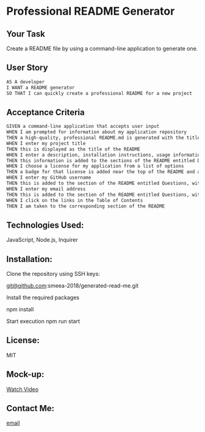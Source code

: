# Professional README Generator

## Your Task

Create a README file by using a command-line application to generate one.

## User Story

```md
AS A developer
I WANT a README generator
SO THAT I can quickly create a professional README for a new project
```

## Acceptance Criteria

```md
GIVEN a command-line application that accepts user input
WHEN I am prompted for information about my application repository
THEN a high-quality, professional README.md is generated with the title of my project and sections entitled Description, Table of Contents, Installation, Usage, License, Contributing, Tests, and Questions
WHEN I enter my project title
THEN this is displayed as the title of the README
WHEN I enter a description, installation instructions, usage information, contribution guidelines, and test instructions
THEN this information is added to the sections of the README entitled Description, Installation, Usage, Contributing, and Tests
WHEN I choose a license for my application from a list of options
THEN a badge for that license is added near the top of the README and a notice is added to the section of the README entitled License that explains which license the application is covered under
WHEN I enter my GitHub username
THEN this is added to the section of the README entitled Questions, with a link to my GitHub profile
WHEN I enter my email address
THEN this is added to the section of the README entitled Questions, with instructions on how to reach me with additional questions
WHEN I click on the links in the Table of Contents
THEN I am taken to the corresponding section of the README
```

## Technologies Used:

JavaScript, Node.js, Inquirer

## Installation:

Clone the repository using SSH keys:

git@github.com:smeea-2018/generated-read-me.git

Install the required packages

npm install

Start execution
npm run start

## License:

MIT

## Mock-up:

<a href = "https://watch.screencastify.com/v/OkT9hfm8NWVanzgtNNvT">Watch Video </a>

## Contact Me:

<a href = "mailto: smeeaa131@gmail.com"> email </a>

